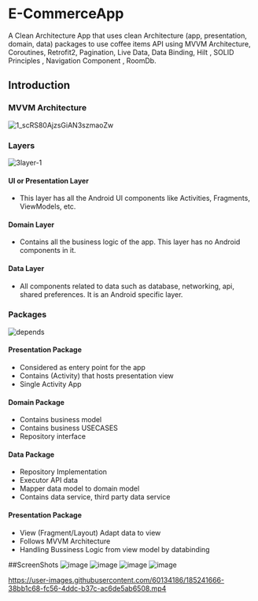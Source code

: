 # E-CommerceApp

A Clean Architecture App that uses clean Architecture (app, presentation, domain, data) packages 
to use coffee items  API using MVVM Architecture, Coroutines, Retrofit2, Pagination, Live Data, Data Binding, Hilt , SOLID Principles , Navigation Component , RoomDb.


Introduction
-------------
### MVVM Architecture 
![1_scRS80AjzsGiAN3szmaoZw](https://user-images.githubusercontent.com/60134186/185244199-6526e3f8-cbf3-42ef-9c9e-13c781e6ff46.png)


### Layers
![3layer-1](https://user-images.githubusercontent.com/39988066/147699856-bc10356a-4772-439d-a2c1-b6020843f936.png)

#### UI or Presentation Layer
- This layer has all the Android UI components like Activities, Fragments, ViewModels, etc.

#### Domain Layer
- Contains all the business logic of the app. This layer has no Android components in it.

#### Data Layer
- All components related to data such as database, networking, api, shared preferences. It is an Android specific layer.

### Packages 
![depends](https://user-images.githubusercontent.com/39988066/147700089-345e1a60-1651-4121-8616-f9273f8e0412.png)

#### Presentation Package
- Considered as entery point for the app
- Contains (Activity) that hosts presentation view
- Single Activity App

#### Domain Package
- Contains business model 
- Contains business USECASES
- Repository interface

#### Data Package
- Repository Implementation
- Executor API data
- Mapper data model to domain model
- Contains data service, third party data service  

#### Presentation Package
- View (Fragment/Layout) Adapt data to view 
- Follows MVVM Architecture
- Handling Bussiness Logic from view model by databinding 

##ScreenShots 
![image](https://user-images.githubusercontent.com/60134186/185239950-3794fae2-566d-484c-adf2-1e8d977176fd.png)
![image](https://user-images.githubusercontent.com/60134186/185240793-7ed0f99b-0d4a-4b06-ae53-ee99e0c28666.png)
![image](https://user-images.githubusercontent.com/60134186/185240852-93c133bc-e319-4d1b-8479-c93a0f1301b5.png)
![image](https://user-images.githubusercontent.com/60134186/185240909-ad217dec-e89e-4b3c-ab5e-f87007c187e6.png)

https://user-images.githubusercontent.com/60134186/185241666-38bb1c68-fc56-4ddc-b37c-ac6de5ab6508.mp4



